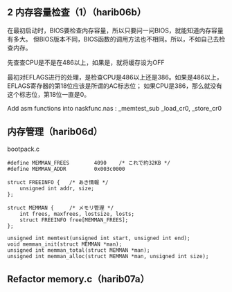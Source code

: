 ## 2 内存容量检查（1）（harib06b）
在最初启动时，BIOS要检查内存容量，所以只要问一问BIOS，就能知道内存容量有多大。
但BIOS版本不同，BIOS函数的调用方法也不相同。所以，不如自己去检查内存。

先查查CPU是不是在486以上，如果是，就将缓存设为OFF

最初对EFLAGS进行的处理，是检查CPU是486以上还是386。如果是486以上，EFLAGS寄存器的第18位应该是所谓的AC标志位；
如果CPU是386，那么就没有这个标志位，第18位一直是0。


Add asm functions into naskfunc.nas :
_memtest_sub _load_cr0, _store_cr0


## 内存管理（harib06d）
bootpack.c
```
#define MEMMAN_FREES		4090	/* これで約32KB */
#define MEMMAN_ADDR			0x003c0000

struct FREEINFO {	/* あき情報 */
	unsigned int addr, size;
};

struct MEMMAN {		/* メモリ管理 */
	int frees, maxfrees, lostsize, losts;
	struct FREEINFO free[MEMMAN_FREES];
};

unsigned int memtest(unsigned int start, unsigned int end);
void memman_init(struct MEMMAN *man);
unsigned int memman_total(struct MEMMAN *man);
unsigned int memman_alloc(struct MEMMAN *man, unsigned int size);
```


## Refactor memory.c（harib07a）


